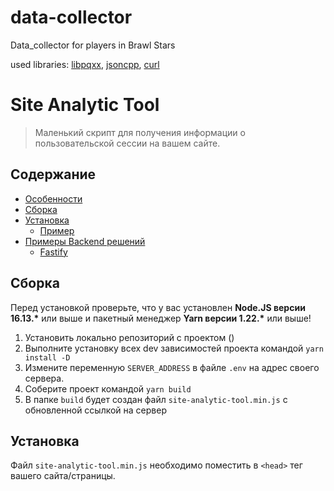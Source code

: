 # data-collector
Data_collector for players in Brawl Stars

used libraries: [libpqxx](http://pqxx.org/development/libpqxx/), [jsoncpp](https://github.com/open-source-parsers/jsoncpp), [curl](https://github.com/curl/curl)

# Site Analytic Tool

> Маленький скрипт для получения информации о пользовательской сессии на вашем сайте.

## Содержание

- [Особенности](#особенности)
- [Сборка](#сборка)
- [Установка](#установка)
  - [Пример](#пример)
- [Примеры Backend решений](#примеры-backend-решений)
  - [Fastify](#fastify5-nodejs-веб-фреймворк)

## Сборка

Перед установкой проверьте, что у вас установлен **Node.JS версии 16.13.\*** или выше и пакетный менеджер **Yarn версии 1.22.\*** или выше!

1. Установить локально репозиторий с проектом ()
2. Выполните установку всех dev зависимостей проекта командой `yarn install -D`
3. Измените переменную `SERVER_ADDRESS` в файле `.env` на адрес своего сервера.
4. Соберите проект командой `yarn build`
5. В папке `build` будет создан файл `site-analytic-tool.min.js` с обновленной ссылкой на сервер

## Установка

Файл `site-analytic-tool.min.js` необходимо поместить в `<head>` тег вашего сайта/страницы.
